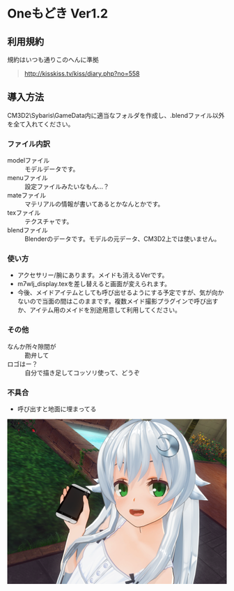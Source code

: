 # Oneもどき Ver1.2
## 利用規約
規約はいつも通りこのへんに準拠  
> <http://kisskiss.tv/kiss/diary.php?no=558>
## 導入方法
CM3D2\Sybaris\GameData内に適当なフォルダを作成し、.blendファイル以外を全て入れてください。 
### ファイル内訳 
<dl>
    <dt>modelファイル<dt>
    <dd>モデルデータです。</dd>
    <dt>menuファイル<dt>
    <dd>設定ファイルみたいなもん…？</dd>
    <dt>mateファイル<dt>
    <dd>マテリアルの情報が書いてあるとかなんとかです。</dd>
    <dt>texファイル<dt>
    <dd>テクスチャです。</dd>
    <dt>blendファイル<dt>
    <dd>Blenderのデータです。モデルの元データ、CM3D2上では使いません。</dd>
</dl>

### 使い方
* アクセサリー/腕にあります。メイドも消えるVerです。  
* m7wlj_display.texを差し替えると画面が変えられます。  
* 今後、メイドアイテムとしても呼び出せるようにする予定ですが、気が向かないので当面の間はこのままです。複数メイド撮影プラグインで呼び出すか、アイテム用のメイドを別途用意して利用してください。
### その他
<dl>
    <dt>なんか所々隙間が</dt>
    <dd>勘弁して</dd>
    <dt>ロゴはー？</dt>
    <dd>自分で描き足してコッソリ使って、どうぞ</dd>
</dl>

### 不具合
* 呼び出すと地面に埋まってる  

![使用例？](https://github.com/pikepikeid/mod_item_one/blob/master/%E4%BD%BF%E7%94%A8%E4%BE%8B%EF%BC%9F.png)
